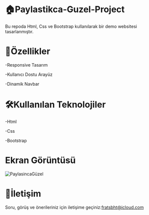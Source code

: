 # 🏠Paylastikca-Guzel-Project

Bu repoda Html, Css ve Bootstrap kullanılarak bir demo websitesi tasarlanmıştır.

# 🚀Özellikler

-Responsive Tasarım

-Kullanıcı Dostu Arayüz

-Dinamik Navbar

# 🛠️Kullanılan Teknolojiler

-Html

-Css

-Bootstrap

# Ekran Görüntüsü

![PaylasincaGüzel](https://github.com/user-attachments/assets/ae3777b3-70f9-4406-ad96-ccc422ae34e4)


# 📨İletişim

Soru, görüş ve önerileriniz için iletişime geçiniz:fratsbht@icloud.com
